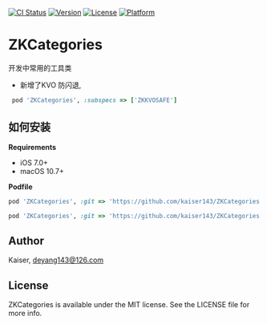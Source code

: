 [![CI Status](http://img.shields.io/travis/Kaiser/ZKCategories.svg?style=flat)](https://travis-ci.org/Kaiser/ZKCategories)
[![Version](https://img.shields.io/cocoapods/v/ZKCategories.svg?style=flat)](http://cocoapods.org/pods/ZKCategories)
[![License](https://img.shields.io/cocoapods/l/ZKCategories.svg?style=flat)](http://cocoapods.org/pods/ZKCategories)
[![Platform](https://img.shields.io/cocoapods/p/ZKCategories.svg?style=flat)](http://cocoapods.org/pods/ZKCategories)

# ZKCategories
开发中常用的工具类
* 新增了KVO 防闪退,
```ruby
 pod 'ZKCategories', :subspecs => ['ZKKVOSAFE']
 ```

## 如何安装
__Requirements__
* iOS 7.0+
* macOS 10.7+

__Podfile__
```ruby
pod 'ZKCategories', :git => 'https://github.com/kaiser143/ZKCategories.git', :tag => '0.2.x'

pod 'ZKCategories', :git => 'https://github.com/kaiser143/ZKCategories.git', :commit => 'xxxx'
```

## Author

Kaiser, deyang143@126.com

## License

ZKCategories is available under the MIT license. See the LICENSE file for more info.


